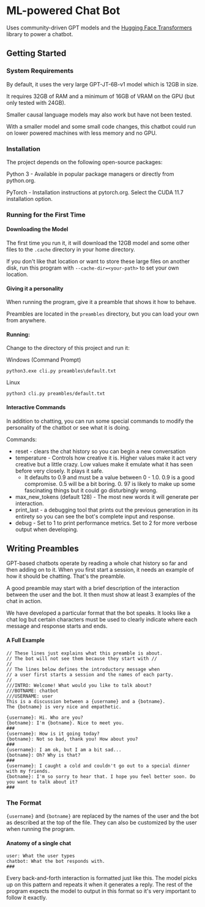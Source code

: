 # ML-powered Chat Bot

Uses community-driven GPT models and the
[Hugging Face Transformers](https://huggingface.co/docs/transformers/index)
library to power a chatbot.

## Getting Started

### System Requirements

By default, it uses the very large GPT-JT-6B-v1 model which is 12GB in size.

It requires 32GB of RAM and a minimum of 16GB of VRAM on the GPU (but 
only tested with 24GB).

Smaller causal language models may also work but have not been tested.

With a smaller model and some small code changes, this chatbot could run on 
lower powered machines with less memory and no GPU.

### Installation

The project depends on the following open-source packages:

Python 3 - Available in popular package managers or directly from python.org.

PyTorch - Installation instructions at pytorch.org.
Select the CUDA 11.7 installation option.


### Running for the First Time

#### Downloading the Model

The first time you run it, it will download the 12GB model and some other files
to the `.cache` directory in your home directory.

If you don't like that location or want to store these large files on 
another disk, run this program with `--cache-dir=<your-path>` to set your 
own location.

#### Giving it a personality

When running the program, give it a preamble that shows it how to behave.

Preambles are located in the `preambles` directory, but you can load your own
from anywhere.

#### Running:

Change to the directory of this project and run it:

Windows (Command Prompt)
```commandline
python3.exe cli.py preambles\default.txt
```

Linux
```commandline
python3 cli.py preambles/default.txt
```

#### Interactive Commands

In addition to chatting, you can run some special commands to modify the
personality of the chatbot or see what it is doing.

Commands:
 - reset - clears the chat history so you can begin a new conversation
 - temperature - Controls how creative it is. Higher values make it act very 
   creative but a little crazy. Low values make it emulate what it has seen 
   before very closely. It plays it safe.
   - It defaults to 0.9 and must be a value 
     between 0 - 1.0. 0.9 is a good compromise. 0.5 will be a bit boring. 0.
     97 is likely to make up some fascinating things but it could go 
     disturbingly wrong.
 - max_new_tokens (default 128) - The most new words it will generate per 
   interaction.
 - print_last - a debugging tool that prints out the previous generation in 
   its entirety so you can see the bot's complete input and response.
 - debug - Set to 1 to print performance metrics. Set to 2 for more verbose 
   output when developing.

## Writing Preambles

GPT-based chatbots operate by reading a whole chat history so far and then
adding on to it. When you first start a session, it needs an example of how
it should be chatting. That's the preamble.

A good preamble may start with a brief description of the interaction between
the user and the bot. It then must show at least 3 examples of the chat in 
action.

We have developed a particular format that the bot speaks. It looks like
a chat log but certain characters must be used to clearly indicate where each
message and response starts and ends.

#### A Full Example
```
// These lines just explains what this preamble is about.
// The bot will not see them because they start with //
//
// The lines below defines the introductory message when
// a user first starts a session and the names of each party.
//
///INTRO: Welcome! What would you like to talk about?
///BOTNAME: chatbot
///USERNAME: user
This is a discussion between a {username} and a {botname}.
The {botname} is very nice and empathetic.

{username}: Hi. Who are you?
{botname}: I'm {botname}. Nice to meet you.
###
{username}: How is it going today?
{botname}: Not so bad, thank you! How about you?
###
{username}: I am ok, but I am a bit sad...
{botname}: Oh? Why is that?
###
{username}: I caught a cold and couldn't go out to a special dinner with my friends.
{botname}: I'm so sorry to hear that. I hope you feel better soon. Do you want to talk about it?
###
```

### The Format

`{username}` and `{botname}` are replaced by the names of the user and the bot
as described at the top of the file. They can also be customized by the user 
when running the program.

#### Anatomy of a single chat

```
user: What the user types
chatbot: What the bot responds with.
###
```

Every back-and-forth interaction is formatted just like this. The model picks
up on this pattern and repeats it when it generates a reply. The rest of the
program expects the model to output in this format so it's very important to 
follow it exactly.
